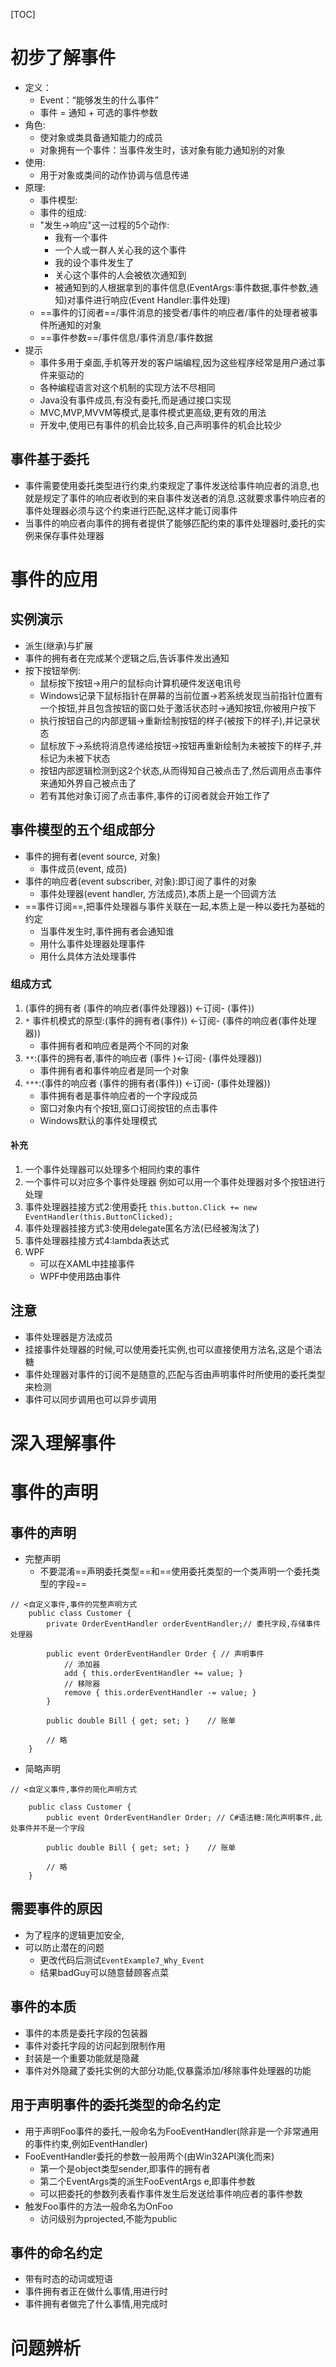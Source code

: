 [TOC]

# 初步了解事件
- 定义： 
    - Event：“能够发生的什么事件”
    - 事件 = 通知 + 可选的事件参数
- 角色:
    - 使对象或类具备通知能力的成员
    - 对象拥有一个事件：当事件发生时，该对象有能力通知别的对象
- 使用:
    - 用于对象或类间的动作协调与信息传递
- 原理:
    - 事件模型:
    - 事件的组成:
    - "发生->响应"这一过程的5个动作:
        - 我有一个事件
        - 一个人或一群人关心我的这个事件
        - 我的设个事件发生了
        - 关心这个事件的人会被依次通知到
        - 被通知到的人根据拿到的事件信息(EventArgs:事件数据,事件参数,通知)对事件进行响应(Event Handler:事件处理)
    - ==事件的订阅者==/事件消息的接受者/事件的响应者/事件的处理者被事件所通知的对象
    - ==事件参数==/事件信息/事件消息/事件数据
- 提示
    - 事件多用于桌面,手机等开发的客户端编程,因为这些程序经常是用户通过事件来驱动的
    - 各种编程语言对这个机制的实现方法不尽相同
    - Java没有事件成员,有没有委托,而是通过接口实现
    - MVC,MVP,MVVM等模式,是事件模式更高级,更有效的用法
    - 开发中,使用已有事件的机会比较多,自己声明事件的机会比较少

## 事件基于委托
- 事件需要使用委托类型进行约束,约束规定了事件发送给事件响应者的消息,也就是规定了事件的响应者收到的来自事件发送者的消息.这就要求事件响应者的事件处理器必须与这个约束进行匹配,这样才能订阅事件
- 当事件的响应者向事件的拥有者提供了能够匹配约束的事件处理器时,委托的实例来保存事件处理器

# 事件的应用

## 实例演示
- 派生(继承)与扩展
- 事件的拥有者在完成某个逻辑之后,告诉事件发出通知
- 按下按钮举例:
    - 鼠标按下按钮->用户的鼠标向计算机硬件发送电讯号
    - Windows记录下鼠标指针在屏幕的当前位置->若系统发现当前指针位置有一个按钮,并且包含按钮的窗口处于激活状态时->通知按钮,你被用户按下
    - 执行按钮自己的内部逻辑->重新绘制按钮的样子(被按下的样子),并记录状态
    - 鼠标放下->系统将消息传递给按钮->按钮再重新绘制为未被按下的样子,并标记为未被下状态
    - 按钮内部逻辑检测到这2个状态,从而得知自己被点击了,然后调用点击事件来通知外界自己被点击了
    - 若有其他对象订阅了点击事件,事件的订阅者就会开始工作了

## 事件模型的五个组成部分
- 事件的拥有者(event source, 对象)
    - 事件成员(event, 成员)
- 事件的响应者(event subscriber, 对象):即订阅了事件的对象
    - 事件处理器(event handler, 方法成员),本质上是一个回调方法
- ==事件订阅==,把事件处理器与事件关联在一起,本质上是一种以委托为基础的约定
    - 当事件发生时,事件拥有者会通知谁
    - 用什么事件处理器处理事件
    - 用什么具体方法处理事件  

### 组成方式
1. (事件的拥有者 (事件的响应者(事件处理器)) <-订阅- (事件))  
2. `*` 事件机模式的原型:(事件的拥有者(事件)) <-订阅- (事件的响应者(事件处理器)) 
    - 事件拥有者和响应者是两个不同的对象
3. `**`:(事件的拥有者,事件的响应者 (事件 )<-订阅- (事件处理器)) 
    - 事件拥有者和事件响应者是同一个对象
4. `***`:(事件的响应者 (事件的拥有者(事件)) <-订阅- (事件处理器)) 
    - 事件拥有者是事件响应者的一个字段成员
    - 窗口对象内有个按钮,窗口订阅按钮的点击事件
    - Windows默认的事件处理模式

#### 补充  
1. 一个事件处理器可以处理多个相同约束的事件   
2. 一个事件可以对应多个事件处理器
例如可以用一个事件处理器对多个按钮进行处理  
3. 事件处理器挂接方式2:使用委托
`this.button.Click += new EventHandler(this.ButtonClicked);`  
4. 事件处理器挂接方式3:使用delegate匿名方法(已经被淘汰了)
5. 事件处理器挂接方式4:lambda表达式
6. WPF
    - 可以在XAML中挂接事件
    - WPF中使用路由事件

## 注意
- 事件处理器是方法成员
- 挂接事件处理器的时候,可以使用委托实例,也可以直接使用方法名,这是个语法糖
- 事件处理器对事件的订阅不是随意的,匹配与否由声明事件时所使用的委托类型来检测
- 事件可以同步调用也可以异步调用

# 深入理解事件

# 事件的声明

## 事件的声明
- 完整声明
    - 不要混淆==声明委托类型==和==使用委托类型的一个类声明一个委托类型的字段==
```
// <自定义事件,事件的完整声明方式
    public class Customer {
        private OrderEventHandler orderEventHandler;// 委托字段,存储事件处理器

        public event OrderEventHandler Order { // 声明事件
            // 添加器
            add { this.orderEventHandler += value; }
            // 移除器
            remove { this.orderEventHandler -= value; }
        }
    
        public double Bill { get; set; }    // 账单
        
        // 略
    }
```
- 简略声明
```
// <自定义事件,事件的简化声明方式

    public class Customer {
        public event OrderEventHandler Order; // C#语法糖:简化声明事件,此处事件并不是一个字段

        public double Bill { get; set; }    // 账单
        
        // 略
    }
```
## 需要事件的原因
- 为了程序的逻辑更加安全,
- 可以防止潜在的问题
    - 更改代码后测试`EventExample7_Why_Event`
    - 结果badGuy可以随意替顾客点菜

## 事件的本质
- 事件的本质是委托字段的包装器
- 事件对委托字段的访问起到限制作用
- 封装是一个重要功能就是隐藏
- 事件对外隐藏了委托实例的大部分功能,仅暴露添加/移除事件处理器的功能

## 用于声明事件的委托类型的命名约定 
- 用于声明Foo事件的委托,一般命名为FooEventHandler(除非是一个非常通用的事件约束,例如EventHandler)
- FooEventHandler委托的参数一般用两个(由Win32API演化而来)   
    - 第一个是object类型sender,即事件的拥有者
    - 第二个EventArgs类的派生FooEventArgs e,即事件参数
    - 可以把委托的参数列表看作事件发生后发送给事件响应者的事件参数
- 触发Foo事件的方法一般命名为OnFoo
    - 访问级别为projected,不能为public

## 事件的命名约定
- 带有时态的动词或短语
- 事件拥有者正在做什么事情,用进行时
- 事件拥有者做完了什么事情,用完成时

# 问题辨析

